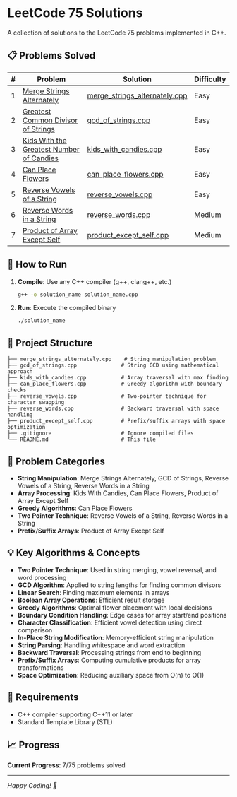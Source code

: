 # LeetCode 75 Solutions

A collection of solutions to the LeetCode 75 problems implemented in C++.

## 📋 Problems Solved

| # | Problem | Solution | Difficulty |
|---|---------|----------|------------|
| 1 | [Merge Strings Alternately](https://leetcode.com/problems/merge-strings-alternately/) | [merge_strings_alternately.cpp](merge_strings_alternately.cpp) | Easy |
| 2 | [Greatest Common Divisor of Strings](https://leetcode.com/problems/greatest-common-divisor-of-strings/) | [gcd_of_strings.cpp](gcd_of_strings.cpp) | Easy |
| 3 | [Kids With the Greatest Number of Candies](https://leetcode.com/problems/kids-with-the-greatest-number-of-candies/) | [kids_with_candies.cpp](kids_with_candies.cpp) | Easy |
| 4 | [Can Place Flowers](https://leetcode.com/problems/can-place-flowers/) | [can_place_flowers.cpp](can_place_flowers.cpp) | Easy |
| 5 | [Reverse Vowels of a String](https://leetcode.com/problems/reverse-vowels-of-a-string/) | [reverse_vowels.cpp](reverse_vowels.cpp) | Easy |
| 6 | [Reverse Words in a String](https://leetcode.com/problems/reverse-words-in-a-string/) | [reverse_words.cpp](reverse_words.cpp) | Medium |
| 7 | [Product of Array Except Self](https://leetcode.com/problems/product-of-array-except-self/) | [product_except_self.cpp](product_except_self.cpp) | Medium |

## 🚀 How to Run

1. **Compile**: Use any C++ compiler (g++, clang++, etc.)
   ```bash
   g++ -o solution_name solution_name.cpp
   ```

2. **Run**: Execute the compiled binary
   ```bash
   ./solution_name
   ```

## 📁 Project Structure

```
├── merge_strings_alternately.cpp    # String manipulation problem
├── gcd_of_strings.cpp              # String GCD using mathematical approach
├── kids_with_candies.cpp           # Array traversal with max finding
├── can_place_flowers.cpp           # Greedy algorithm with boundary checks
├── reverse_vowels.cpp              # Two-pointer technique for character swapping
├── reverse_words.cpp               # Backward traversal with space handling
├── product_except_self.cpp         # Prefix/suffix arrays with space optimization
├── .gitignore                      # Ignore compiled files
└── README.md                       # This file
```

## 🎯 Problem Categories

- **String Manipulation**: Merge Strings Alternately, GCD of Strings, Reverse Vowels of a String, Reverse Words in a String
- **Array Processing**: Kids With Candies, Can Place Flowers, Product of Array Except Self
- **Greedy Algorithms**: Can Place Flowers
- **Two Pointer Technique**: Reverse Vowels of a String, Reverse Words in a String
- **Prefix/Suffix Arrays**: Product of Array Except Self

## 💡 Key Algorithms & Concepts

- **Two Pointer Technique**: Used in string merging, vowel reversal, and word processing
- **GCD Algorithm**: Applied to string lengths for finding common divisors
- **Linear Search**: Finding maximum elements in arrays
- **Boolean Array Operations**: Efficient result storage
- **Greedy Algorithms**: Optimal flower placement with local decisions
- **Boundary Condition Handling**: Edge cases for array start/end positions
- **Character Classification**: Efficient vowel detection using direct comparison
- **In-Place String Modification**: Memory-efficient string manipulation
- **String Parsing**: Handling whitespace and word extraction
- **Backward Traversal**: Processing strings from end to beginning
- **Prefix/Suffix Arrays**: Computing cumulative products for array transformations
- **Space Optimization**: Reducing auxiliary space from O(n) to O(1)

## 🔧 Requirements

- C++ compiler supporting C++11 or later
- Standard Template Library (STL)

## 📈 Progress

**Current Progress**: 7/75 problems solved

---

*Happy Coding! 🚀*